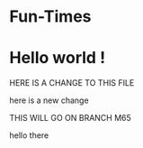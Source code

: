 # Fun-Times


<h1> Hello world !</h1>

HERE IS A CHANGE TO THIS FILE

here is a new change


THIS WILL GO ON BRANCH M65

hello there
